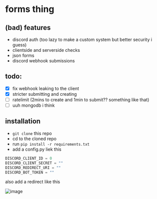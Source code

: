 # forms thing

## (bad) features
* discord auth (too lazy to make a custom system but better security i guess)
* clientside and serverside checks
* json forms
* discord webhook submissions

## todo:
- [x] fix webhook leaking to the client
- [x] stricter submitting and creating
- [ ] ratelimit (2mins to create and 1min to submit?? something like that)
- [ ] uuh mongodb i think

## installation
* `git clone` this repo
* cd to the cloned repo
* run `pip install -r requirements.txt`
* add a config.py liek this
```py
DISCORD_CLIENT_ID = 0
DISCORD_CLIENT_SECRET = ""
DISCORD_REDIRECT_URI = ""
DISCORD_BOT_TOKEN = ""
```
also add a redirect like this

![image](https://github.com/letruxux/forms-webserver/assets/102257756/b7760cf1-50ff-4b8f-8708-19a02e190a12)
